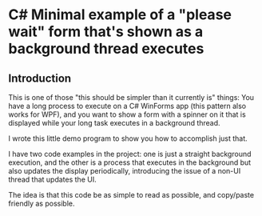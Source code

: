 # C# Minimal example of a "please wait" form that's shown as a background thread executes
## Introduction
This is one of those "this should be simpler than it currently is" things: You have a long process to execute on a C# WinForms app (this pattern also works for WPF), and you want to show a form with a spinner on it that is displayed while your long task executes in a background thread.

I wrote this little demo program to show you how to accomplish just that.

I have two code examples in the project: one is just a straight background execution, and the other is a process that executes in the background but also updates the display periodically, introducing the issue of a non-UI thread that updates the UI.

The idea is that this code be as simple to read as possible, and copy/paste friendly as possible.